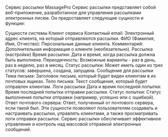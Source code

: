 Сервис рассылки MassagePro
Сервис рассылки представляет собой веб-приложение, разработанное для управления рассылками электронных писем.
Он предоставляет следующие сущности и функции:

Сущности системы
Клиент сервиса
Контактный email: Электронный адрес клиента, на который отправляются рассылки.
ФИО (Фамилия, Имя, Отчество): Персональные данные клиента.
Комментарий: Дополнительная информация о клиенте (необязательно).
Рассылка (настройки)
Время рассылки: Дата и время, когда рассылка должна быть выполнена.
Периодичность: Возможные варианты - раз в день, раз в неделю, раз в месяц.
Статус рассылки: Может иметь один из трех статусов: завершена, создана, запущена.
Сообщение для рассылки
Тема письма: Заголовок письма, который будет виден клиентам в их почтовых ящиках.
Тело письма: Текст сообщения, который будет отправлен клиентам.
Логи рассылки
Дата и время последней попытки: Время последней попытки отправки рассылки.
Статус попытки: Статус выполнения попытки отправки (например, успешно или с ошибкой).
Ответ почтового сервера: Ответ, полученный от почтового сервера, если такой был.
Эти сущности позволяют пользователям создавать и настраивать рассылки, управлять клиентами, а также просматривать логи отправки рассылок.
Сервис рассылки обеспечивает эффективное управление и контроль над массовой отправкой электронных сообщений.
